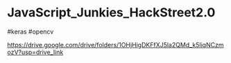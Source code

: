 # JavaScript_Junkies_HackStreet2.0
#keras #opencv



https://drive.google.com/drive/folders/1OHjHigDKFfXJ5la2QMd_k5liqNCzmozV?usp=drive_link
